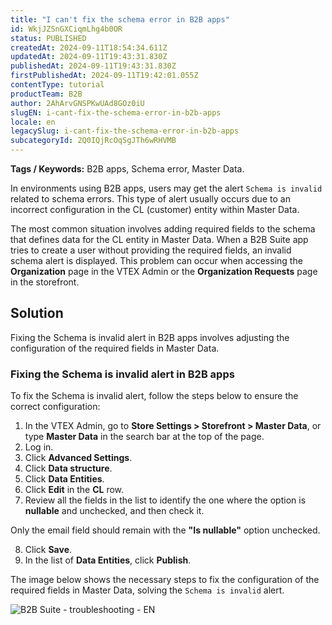 ```yaml
---
title: "I can't fix the schema error in B2B apps"
id: WkjJZSnGXCiqmLhg4b0OR
status: PUBLISHED
createdAt: 2024-09-11T18:54:34.611Z
updatedAt: 2024-09-11T19:43:31.830Z
publishedAt: 2024-09-11T19:43:31.830Z
firstPublishedAt: 2024-09-11T19:42:01.055Z
contentType: tutorial
productTeam: B2B
author: 2AhArvGNSPKwUAd8GOz0iU
slugEN: i-cant-fix-the-schema-error-in-b2b-apps
locale: en
legacySlug: i-cant-fix-the-schema-error-in-b2b-apps
subcategoryId: 2Q0IQjRcOqSgJTh6wRHVMB
---
```


**Tags / Keywords:**  B2B apps, Schema error, Master Data.

In environments using B2B apps, users may get the alert `Schema is invalid` related to schema errors. This type of alert usually occurs due to an incorrect configuration in the CL (customer) entity within Master Data.

The most common situation involves adding required fields to the schema that defines data for the CL entity in Master Data. When a B2B Suite app tries to create a user without providing the required fields, an invalid schema alert is displayed. This problem can occur when accessing the **Organization** page in the VTEX Admin or the **Organization Requests** page in the storefront.

## Solution
Fixing the Schema is invalid alert in B2B apps involves adjusting the configuration of the required fields in Master Data.

### Fixing the Schema is invalid alert in B2B apps
To fix the Schema is invalid alert, follow the steps below to ensure the correct configuration:

<ol>
  <li>In the VTEX Admin, go to <strong>Store Settings > Storefront > Master Data</strong>, or type <strong>Master Data</strong> in the search bar at the top of the page.</li>
  <li>Log in.</li>
  <li>Click <strong>Advanced Settings</strong>.</li>
  <li>Click <strong>Data structure</strong>.</li>
  <li>Click <strong>Data Entities</strong>.</li>
  <li>Click <strong>Edit</strong> in the <strong>CL</strong> row.</li>
  <li>Review all the fields in the list to identify the one where the option is <strong>nullable</strong> and unchecked, and then check it.</li>
</ol>

<div>
  <p>Only the email field should remain with the <strong>"Is nullable"</strong> option unchecked.</p>
</div>

<ol start="8">
  <li>Click <strong>Save</strong>.</li>
  <li>In the list of <strong>Data Entities</strong>, click <strong>Publish</strong>.</li>
</ol>

The image below shows the necessary steps to fix the configuration of the required fields in Master Data, solving the `Schema is invalid` alert.

![B2B Suite - troubleshooting - EN](//images.ctfassets.net/alneenqid6w5/4s3sJXwHYCAkyGiYzWzOyE/1b28bb5a982c58ab235e456e6f6b449c/B2B_Suite_-_troubleshooting.gif)
